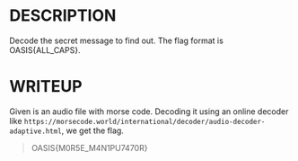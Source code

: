# DESCRIPTION
Decode the secret message to find out. The flag format is OASIS{ALL_CAPS}.

# WRITEUP

Given is an audio file with morse code. Decoding it using an online decoder like `https://morsecode.world/international/decoder/audio-decoder-adaptive.html`, we get the flag.

> OASIS{M0R5E_M4N1PU7470R}
